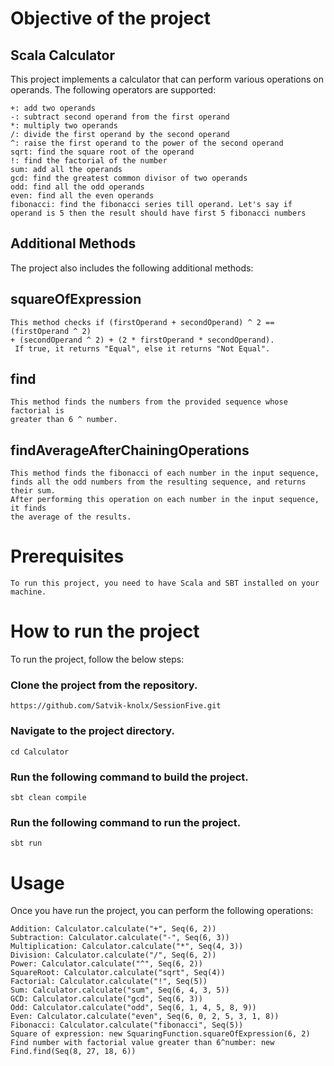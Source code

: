 # Objective of the project

## Scala Calculator
This project implements a calculator that can perform various operations on operands. The following operators are supported:

    +: add two operands
    -: subtract second operand from the first operand
    *: multiply two operands
    /: divide the first operand by the second operand
    ^: raise the first operand to the power of the second operand
    sqrt: find the square root of the operand
    !: find the factorial of the number
    sum: add all the operands
    gcd: find the greatest common divisor of two operands
    odd: find all the odd operands
    even: find all the even operands
    fibonacci: find the fibonacci series till operand. Let's say if operand is 5 then the result should have first 5 fibonacci numbers

## Additional Methods
The project also includes the following additional methods:

## squareOfExpression
    This method checks if (firstOperand + secondOperand) ^ 2 == (firstOperand ^ 2) 
    + (secondOperand ^ 2) + (2 * firstOperand * secondOperand).
     If true, it returns "Equal", else it returns "Not Equal".

## find
    This method finds the numbers from the provided sequence whose factorial is 
    greater than 6 ^ number.

## findAverageAfterChainingOperations
    This method finds the fibonacci of each number in the input sequence, 
    finds all the odd numbers from the resulting sequence, and returns their sum. 
    After performing this operation on each number in the input sequence, it finds 
    the average of the results.

# Prerequisites
    To run this project, you need to have Scala and SBT installed on your machine.

# How to run the project
To run the project, follow the below steps:

### Clone the project from the repository.

    https://github.com/Satvik-knolx/SessionFive.git
### Navigate to the project directory.

    cd Calculator
### Run the following command to build the project.

    sbt clean compile
### Run the following command to run the project.

    sbt run
# Usage
Once you have run the project, you can perform the following operations:

    Addition: Calculator.calculate("+", Seq(6, 2))
    Subtraction: Calculator.calculate("-", Seq(6, 3))
    Multiplication: Calculator.calculate("*", Seq(4, 3))
    Division: Calculator.calculate("/", Seq(6, 2))
    Power: Calculator.calculate("^", Seq(6, 2))
    SquareRoot: Calculator.calculate("sqrt", Seq(4))
    Factorial: Calculator.calculate("!", Seq(5))
    Sum: Calculator.calculate("sum", Seq(6, 4, 3, 5))
    GCD: Calculator.calculate("gcd", Seq(6, 3))
    Odd: Calculator.calculate("odd", Seq(6, 1, 4, 5, 8, 9))
    Even: Calculator.calculate("even", Seq(6, 0, 2, 5, 3, 1, 8))
    Fibonacci: Calculator.calculate("fibonacci", Seq(5))
    Square of expression: new SquaringFunction.squareOfExpression(6, 2)
    Find number with factorial value greater than 6^number: new Find.find(Seq(8, 27, 18, 6))


